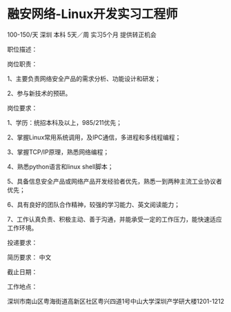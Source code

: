 # 融安网络-Linux开发实习工程师

100-150/天 深圳 本科 5天／周 实习5个月 提供转正机会

职位描述：

岗位职责：

1、主要负责网络安全产品的需求分析、功能设计和研发；

2、参与新技术的预研。

岗位要求：

1、学历：统招本科及以上，985/211优先；

2、掌握Linux常用系统调用，及IPC通信，多进程和多线程编程；

3、掌握TCP/IP原理，熟悉网络编程；

4、熟悉python语言和linux shell脚本；

5、具备信息安全产品或网络产品开发经验者优先，熟悉一到两种主流工业协议者优先；

6、具有良好的团队合作精神，较强的学习能力、英文阅读能力；

7、工作认真负责、积极主动、善于沟通，并能承受一定的工作压力，能快速适应工作环境。

投递要求：

简历要求： 中文

截止日期：

工作地点：

深圳市南山区粤海街道高新区社区粤兴四道1号中山大学深圳产学研大楼1201-1212